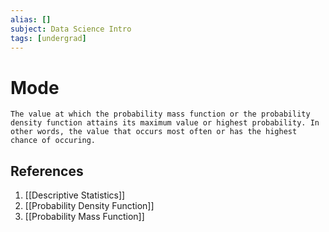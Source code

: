 ```yaml
---
alias: []
subject: Data Science Intro
tags: [undergrad]
---
```

# Mode

```ad-note
The value at which the probability mass function or the probability density function attains its maximum value or highest probability. In other words, the value that occurs most often or has the highest chance of occuring.
```

## References
1. [[Descriptive Statistics]]
2. [[Probability Density Function]]
3. [[Probability Mass Function]]